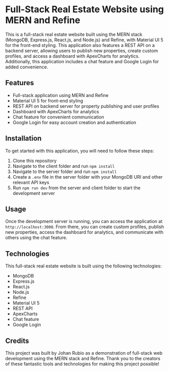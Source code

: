 # Full-Stack Real Estate Website using MERN and Refine

This is a full-stack real estate website built using the MERN stack (MongoDB, Express.js, React.js, and Node.js) and Refine, with Material UI 5 for the front-end styling. This application also features a REST API on a backend server, allowing users to publish new properties, create custom profiles, and access a dashboard with ApexCharts for analytics. Additionally, this application includes a chat feature and Google Login for added convenience.

## Features
- Full-stack application using MERN and Refine
- Material UI 5 for front-end styling
- REST API on backend server for property publishing and user profiles
- Dashboard with ApexCharts for analytics
- Chat feature for convenient communication
- Google Login for easy account creation and authentication

## Installation
To get started with this application, you will need to follow these steps:

1. Clone this repository
2. Navigate to the client folder and run `npm install`
3. Navigate to the server folder and run `npm install`
4. Create a `.env` file in the server folder with your MongoDB URI and other relevant API keys
5. Run `npm run dev` from the server and client folder to start the development server

## Usage
Once the development server is running, you can access the application at `http://localhost:3000`. From there, you can create custom profiles, publish new properties, access the dashboard for analytics, and communicate with others using the chat feature.

## Technologies
This full-stack real estate website is built using the following technologies:
- MongoDB
- Express.js
- React.js
- Node.js
- Refine
- Material UI 5
- REST API
- ApexCharts
- Chat feature
- Google Login

## Credits
This project was built by Johan Rubio as a demonstration of full-stack web development using the MERN stack and Refine. Thank you to the creators of these fantastic tools and technologies for making this project possible!
